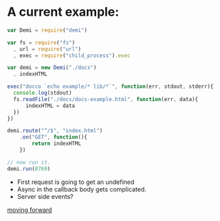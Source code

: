 # A current example: #

```javascript
var Demi = require("demi")

var fs = require("fs")
  , url = require("url")
  , exec = require("child_process").exec

var demi = new Demi("./docs")
  , indexHTML 

exec("docco `echo example/* lib/*`", function(err, stdout, stderr){
  console.log(stdout)
  fs.readFile("./docs/docs-example.html", function(err, data){
      indexHTML = data
  })
})

demi.route("^/$", "index.html")
    .on("GET", function(){
        return indexHTML
    })

// now run it.
demi.run(8769)
```

- First request is going to get an undefined
- Async in the callback body gets complicated.
- Server side events?

[moving forward](next_steps)




